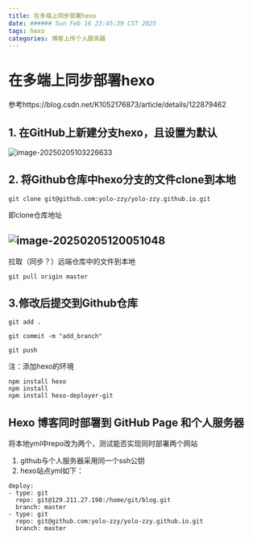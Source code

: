```yaml
---
title: 在多端上同步部署hexo
date: ###### Sun Feb 16 23:45:39 CST 2025
tags: hexo
categories: 博客上传个人服务器
---
```


# 在多端上同步部署hexo
参考https://blog.csdn.net/K1052176873/article/details/122879462
## 1. 在GitHub上新建分支hexo，且设置为默认

![image-20250205103226633](https://cdn.jsdelivr.net/gh/yolo-zzy/Image/image-20250205103226633.png)

## 2. 将Github仓库中hexo分支的文件clone到本地

```
git clone git@github.com:yolo-zzy/yolo-zzy.github.io.git
```
即clone仓库地址

![image-20250205120051048](https://cdn.jsdelivr.net/gh/yolo-zzy/Image/image-20250205120051048.png)
-------
拉取（同步？）远端仓库中的文件到本地
```
git pull origin master
```


## 3.修改后提交到Github仓库




```
git add .
```

```
git commit -m "add_branch"

```
```
git push
```

注：添加hexo的环境
```
npm install hexo
npm install
npm install hexo-deployer-git
```
## Hexo 博客同时部署到 GitHub Page 和个人服务器


将本地yml中repo改为两个，测试能否实现同时部署两个网站

1. github与个人服务器采用同一个ssh公钥
2. hexo站点yml如下：
```
deploy: 
- type: git
  repo: git@129.211.27.198:/home/git/blog.git
  branch: master
- type: git
  repo: git@github.com:yolo-zzy/yolo-zzy.github.io.git
  branch: master
```

